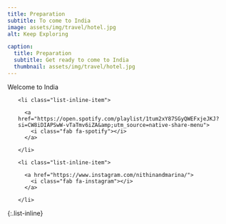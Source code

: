 ```yaml
---
title: Preparation
subtitle: To come to India
image: assets/img/travel/hotel.jpg
alt: Keep Exploring

caption:
  title: Preparation
  subtitle: Get ready to come to India
  thumbnail: assets/img/travel/hotel.jpg
---
```


Welcome to India

<ul class="list-inline social-buttons">
          
    <li class="list-inline-item">
      
      <a href="https://open.spotify.com/playlist/1tum2xY87SGyQWEFxjeJKJ?si=CW8iDIAPSwW-vTaTmv6iZA&amp;utm_source=native-share-menu">
        <i class="fab fa-spotify"></i>
      </a>
      
    </li>
    
    <li class="list-inline-item">
      
      <a href="https://www.instagram.com/nithinandmarina/">
        <i class="fab fa-instagram"></i>
      </a>
      
    </li>
    
  </ul>

{:.list-inline}

